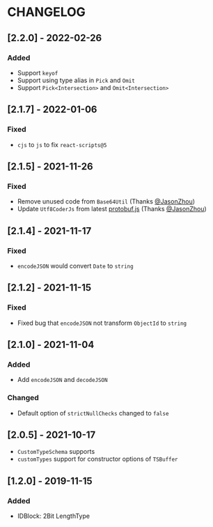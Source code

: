 # CHANGELOG

## [2.2.0] - 2022-02-26
### Added
- Support `keyof`
- Support using type alias in `Pick` and `Omit`
- Support `Pick<Intersection>` and `Omit<Intersection>`

## [2.1.7] - 2022-01-06
### Fixed
- `cjs` to `js` to fix `react-scripts@5`

## [2.1.5] - 2021-11-26
### Fixed
- Remove unused code from `Base64Util` (Thanks [@JasonZhou](https://github.com/zzyss86))
- Update `Utf8CoderJs` from latest [protobuf.js](https://github.com/protobufjs/protobuf.js/blob/master/lib/utf8/index.js) (Thanks [@JasonZhou](https://github.com/zzyss86))

## [2.1.4] - 2021-11-17
### Fixed
- `encodeJSON` would convert `Date` to `string`

## [2.1.2] - 2021-11-15
### Fixed
- Fixed bug that `encodeJSON` not transform `ObjectId` to `string`

## [2.1.0] - 2021-11-04
### Added
- Add `encodeJSON` and `decodeJSON`
### Changed
- Default option of `strictNullChecks` changed to `false`


## [2.0.5] - 2021-10-17
- `CustomTypeSchema` supports
- `customTypes` support for constructor options of `TSBuffer`

## [1.2.0] - 2019-11-15
### Added
- IDBlock: 2Bit LengthType